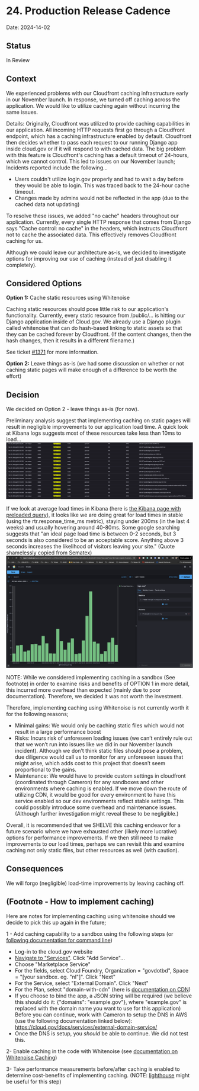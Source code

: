 # 24. Production Release Cadence

Date: 2024-14-02

## Status

In Review

## Context

We experienced problems with our Cloudfront caching infrastructure early in our November launch.  In response, we turned off caching across the application.  We would like to utilize caching again without incurring the same issues.

Details:
Originally, Cloudfront was utilized to provide caching capabilities in our application.  All incoming HTTP requests first go through a Cloudfront endpoint, which has a caching infrastructure enabled by default. Cloudfront then decides whether to pass each request to our running Django app inside cloud.gov or if it will respond to with cached data.  The big problem with this feature is Cloudfront's caching has a default timeout of 24-hours, which we cannot control.  This led to issues on our November launch;  Incidents reported include the following...
 - Users couldn't utilize login.gov properly and had to wait a day before they would be able to login.  This was traced back to the 24-hour cache timeout.
 - Changes made by admins would not be reflected in the app (due to the cached data not updating)

To resolve these issues, we added "no cache" headers throughout our application.  Currently, every single HTTP response that comes from Django says "Cache control: no cache" in the headers, which instructs Cloudfront not to cache the associated data.  This effectively removes Cloudfront caching for us.

Although we could leave our architecture as-is, we decided to investigate options for improving our use of caching (instead of just disabling it completely). 

## Considered Options

**Option 1:** Cache static resources using Whitenoise

Caching static resources should pose little risk to our application's functionality.  Currently, every static resource from /public/... is hitting our Django application inside of Cloud.gov. We already use a Django plugin called whitenoise that can do hash-based linking to static assets so that they can be cached forever by Cloudfront. (If the content changes, then the hash changes, then it results in a different filename.)

See ticket [#1371](https://github.com/bdcert/manage.get.gov/issues/1371) for more information. 

**Option 2:** Leave things as-is (we had some discussion on whether or not caching static pages will make enough of a difference to be worth the effort)


## Decision

We decided on Option 2 - leave things as-is (for now).

Preliminary analysis suggest that implementing caching on static pages will result in negligible improvements to our application load time.  A quick look at Kibana logs suggests most of these resources take less than 10ms to load...
![Kibana RTR Logs](../doc-images/caching-rtr-logs.png)

If we look at average load times in Kibana (here is [the Kibana page with preloaded query](https://logs.fr.cloud.gov/app/visualize#/create?_a=(filters:!(('$state':(store:appState),meta:(alias:!n,disabled:!f,index:'logs-app*',key:'@cf.app',negate:!f,params:(query:getgov-stable),type:phrase),query:(match_phrase:('@cf.app':getgov-stable)))),linked:!f,query:(language:lucene,query:''),uiState:(),vis:(aggs:!((enabled:!t,id:'1',params:(customLabel:'Average%20Response%20Time%20in%20ms',field:rtr.response_time_ms),schema:metric,type:avg),(enabled:!t,id:'2',params:(drop_partials:!f,extended_bounds:(),field:'@timestamp',interval:d,min_doc_count:1,scaleMetricValues:!f,timeRange:(from:now-20d,to:now),useNormalizedEsInterval:!t),schema:segment,type:date_histogram)),params:(addLegend:!t,addTimeMarker:!f,addTooltip:!t,categoryAxes:!((id:CategoryAxis-1,labels:(filter:!t,show:!t,truncate:100),position:bottom,scale:(type:linear),show:!t,style:(),title:(),type:category)),grid:(categoryLines:!f),labels:(show:!f),legendPosition:right,seriesParams:!((data:(id:'1',label:'Average%20Response%20Time%20in%20ms'),drawLinesBetweenPoints:!t,lineWidth:2,mode:stacked,show:!t,showCircles:!t,type:histogram,valueAxis:ValueAxis-1)),thresholdLine:(color:%23E7664C,show:!f,style:full,value:10,width:1),times:!(),type:histogram,valueAxes:!((id:ValueAxis-1,labels:(filter:!f,rotate:0,show:!t,truncate:100),name:LeftAxis-1,position:left,scale:(mode:normal,type:linear),show:!t,style:(),title:(text:'Average%20Response%20Time%20in%20ms'),type:value))),title:'',type:histogram))&_g=(filters:!(),refreshInterval:(pause:!t,value:0),time:(from:now-2w,to:now))&indexPattern=logs-app*&type=histogram)), it looks like we are doing great for load times in stable (using the rtr.response_time_ms metric), staying under 200ms (in the last 4 weeks) and usually hovering around 40-80ms. Some google searching suggests that "an ideal page load time is between 0-2 seconds, but 3 seconds is also considered to be an acceptable score. Anything above 3 seconds increases the likelihood of visitors leaving your site." (Quote shamelessly copied from Sematex)
![Kibana Average Load Times Graph](../doc-images/caching-average-load-times.png)

NOTE: While we considered implementing caching in a sandbox (See footnote) in order to examine risks and benefits of OPTION 1 in more detail, this incurred more overhead than expected (mainly due to poor documentation).  Therefore, we decided it was not worth the investment.

Therefore, implementing caching using Whitenoise is not currently worth it for the following reasons;
- Minimal gains:  We would only be caching static files which would not result in a large performance boost
- Risks: Incurs risk of unforeseen loading issues (we can’t entirely rule out that we won’t run into issues like we did in our November launch incident). Although we don’t think static files should pose a problem, due diligence would call us to monitor for any unforeseen issues that might arise, which adds cost to this project that doesn’t seem proportional to the gains.
- Maintenance: We would have to provide custom settings in cloudfront (coordinated through Cameron) for any sandboxes and other environments where caching is enabled.  If we move down the route of utilizing CDN, it would be good for every environment to have this service enabled so our dev environments reflect stable settings.  This could possibly introduce some overhead and maintenance issues.  (Although further investigation might reveal these to be negligible.)

Overall, it is recommended that we SHELVE this caching endeavor for a future scenario where we have exhausted other (likely more lucrative) options for performance improvements.  If we then still need to make improvements to our load times, perhaps we can revisit this and examine caching not only static files, but other resources as well (with caution).


## Consequences

We will forgo (negligible) load-time improvements by leaving caching off.

## (Footnote - How to implement caching)
Here are notes for implementing caching using whitenoise should we decide to pick this up again in the future;

1 - Add caching capability to a sandbox using the following steps (or [following documentation for command line](https://cloud.gov/docs/services/external-domain-service/))
- Log-in to the cloud.gov website
- [Navigate to "Services"](https://dashboard.fr.cloud.gov/services).  Click "Add Service"...
- Choose "Marketplace Service"
- For the fields, select Cloud Foundry, Organization = "govdotbd", Space = "[your sandbox. eg. "nl"]".  Click "Next"
- For the Service, select "External Domain".  Click "Next"
- For the Plan, select "domain-with-cdn" (here is [documentation on CDN](https://cloud.gov/docs/management/custom-domains/))
- If you choose to bind the app, a JSON string will be required (we believe this should do it: {"domains": "example.gov"}, where "example.gov" is replaced with the domain name you want to use for this application)
Before you can continue, work with Cameron to setup the DNS in AWS (use the following documentation linked below):
https://cloud.gov/docs/services/external-domain-service/
- Once the DNS is setup, you *should* be able to continue.  We did not test this.

2- Enable caching in the code with Whitenoise (see [documentation on Whitenoise Caching](https://whitenoise.readthedocs.io/en/latest/djangohtml#add-compression-and-caching-support))

3- Take performance measurements before/after caching is enabled to determine cost-benefits of implementing caching. (NOTE: [lighthouse](https://developer.chrome.com/blog/lighthouse-load-performance) might be useful for this step)
